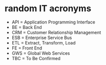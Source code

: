 # random IT acronyms

+ API = Application Programming Interface
+ BE = Back End
+ CRM = Customer Relationship Management
+ ESB = Enterprise Service Bus
+ ETL = Extract, Transform, Load
+ FE = Front End
+ GWS = Global Web Services
+ TBC = To Be Confirmed
